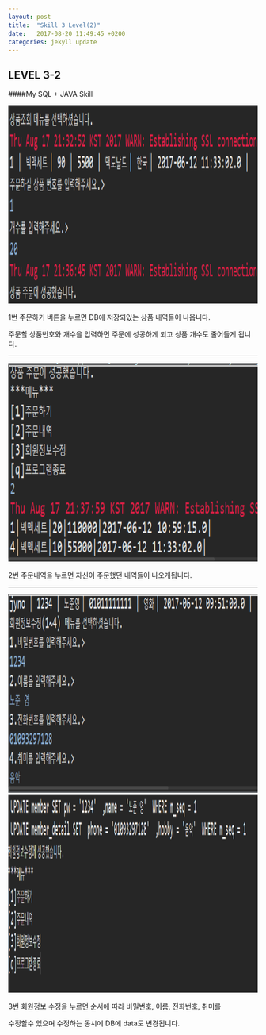 ```yaml
---
layout: post
title:  "Skill 3 Level(2)"
date:   2017-08-20 11:49:45 +0200
categories: jekyll update
---
```


## LEVEL 3-2
####My SQL + JAVA Skill

<img src="/assets/semi3.jpg" style="width:600px; height:400px;">

1번 주문하기 버튼을 누르면 DB에 저장되있는 상품 내역들이 나옵니다.

주문할 상품번호와 개수을 입력하면 주문에 성공하게 되고 상품 개수도 줄어들게 됩니다.
- - -
<img src="/assets/semi5.jpg" style="width:600px; height:400px;">

2번 주문내역을 누르면 자신이 주문했던 내역들이 나오게됩니다.
- - -
<img src="/assets/semi6.jpg" style="width:600px; height:400px;">

<img src="/assets/semi7.jpg" style="width:600px; height:400px;">

3번 회원정보 수정을 누르면 순서에 따라 비밀번호, 이름, 전화번호, 취미를 

수정할수 있으며 수정하는 동시에 DB에 data도 변경됩니다.